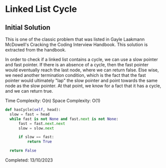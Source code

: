 # Linked List Cycle

## Initial Solution

This is one of the classic problem that was listed in Gayle Laakmann McDowell's Cracking the Coding Interview Handbook. This solution is extracted from the handbook.

In order to check if a linked list contains a cycle, we can use a slow pointer and fast pointer. If there is an absence of a cycle, then the fast pointer would eventually reach the last node, where we can return false. Else wise, we need another termination condition, which is the fact that the fast pointer would ultimately "lap" the slow pointer and point towards the same node as the slow pointer. At that point, we know for a fact that it has a cycle, and we can return true.

Time Complexity: O(n)
Space Complexity: O(1)

```python
def hasCycle(self, head):
  slow = fast = head
  while fast is not None and fast.next is not None:
      fast = fast.next.next
      slow = slow.next

      if slow == fast:
          return True

  return False
```

Completed: 13/10/2023

